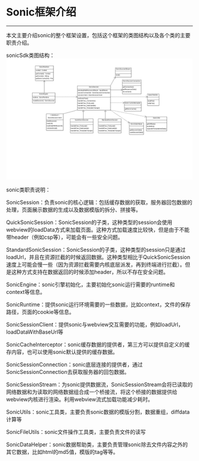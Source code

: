 # Sonic框架介绍



---
本文主要介绍sonic的整个框架设置，包括这个框架的类图结构以及各个类的主要职责介绍。
	
sonicSdk类图结构：
<img src = "sonic.png">


sonic类职责说明：

SonicSession：负责sonic的核心逻辑：包括缓存数据的获取，服务器回包数据的处理，页面展示数据的生成以及数据模版的拆分、拼接等。

QuickSonicSession：SonicSession的子类，这种类型的session会使用webview的loadData方式来加载页面。这种方式加载速度比较快，但是由于不能带header（例如csp等），可能会有一些安全问题。

StandardSonicSession：SonicSession的子类，这种类型的session只是通过loadUrl，并且在资源拦截的时候返回数据。这种类型相比于QuickSonicSession速度上可能会慢一些（因为资源拦截需要内核底层派发，再到终端进行拦截）。但是这种方式支持在数据返回的时候添加header，所以不存在安全问题。

SonicEngine：sonic引擎初始化，主要初始化sonic运行需要的runtime和context等信息。

SonicRuntime：提供sonic运行环境需要的一些数据，比如context，文件的保存路径，页面的cookie等信息。

SonicSessionClient：提供sonic与webview交互需要的功能，例如loadUrl，loadDataWithBaseUrl等

SonicCacheInterceptor：sonic缓存数据的提供者，第三方可以提供自定义的缓存内容，也可以使用sonic默认提供的缓存数据。

SonicSessionConnection：sonic底层连接的提供者，通过SonicSessionConnection去获取服务器的回包数据。

SonicSessionStream：为sonic提供数据流，SonicSessionStream会将已读取的网络数据和为读取的网络数据组合成一个桥接流，将这个桥接的数据提供给webview内核进行渲染。利用webview流式加载功能减少耗时。

SonicUtils：sonic工具类，主要负责sonic数据的模版分割，数据重组，diffdata计算等

SonicFileUtils：sonic文件操作工具类，主要负责文件的读写

SonicDataHelper：sonic数据帮助类，主要负责管理sonic除去文件内容之外的其它数据，比如html的md5值，模版的tag等等。




